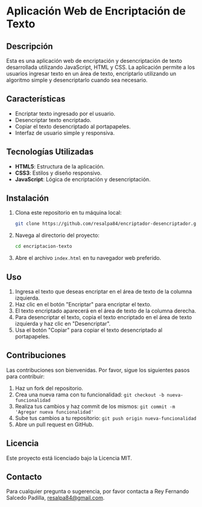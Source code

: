 # Aplicación Web de Encriptación de Texto

## Descripción

Esta es una aplicación web de encriptación y desencriptación de texto desarrollada utilizando JavaScript, HTML y CSS. La aplicación permite a los usuarios ingresar texto en un área de texto, encriptarlo utilizando un algoritmo simple y desencriptarlo cuando sea necesario.

## Características

- Encriptar texto ingresado por el usuario.
- Desencriptar texto encriptado.
- Copiar el texto desencriptado al portapapeles.
- Interfaz de usuario simple y responsiva.

## Tecnologías Utilizadas

- **HTML5**: Estructura de la aplicación.
- **CSS3**: Estilos y diseño responsivo.
- **JavaScript**: Lógica de encriptación y desencriptación.

## Instalación

1. Clona este repositorio en tu máquina local:
    ```bash
    git clone https://github.com/resalpa84/encriptador-desencriptador.git
    ```
2. Navega al directorio del proyecto:
    ```bash
    cd encriptacion-texto
    ```
3. Abre el archivo `index.html` en tu navegador web preferido.

## Uso

1. Ingresa el texto que deseas encriptar en el área de texto de la columna izquierda.
2. Haz clic en el botón "Encriptar" para encriptar el texto.
3. El texto encriptado aparecerá en el área de texto de la columna derecha.
4. Para desencriptar el texto, copia el texto encriptado en el área de texto izquierda y haz clic en "Desencriptar".
5. Usa el botón "Copiar" para copiar el texto desencriptado al portapapeles.

## Contribuciones

Las contribuciones son bienvenidas. Por favor, sigue los siguientes pasos para contribuir:

1. Haz un fork del repositorio.
2. Crea una nueva rama con tu funcionalidad: `git checkout -b nueva-funcionalidad`
3. Realiza tus cambios y haz commit de los mismos: `git commit -m 'Agregar nueva funcionalidad'`
4. Sube tus cambios a tu repositorio: `git push origin nueva-funcionalidad`
5. Abre un pull request en GitHub.

## Licencia

Este proyecto está licenciado bajo la Licencia MIT.

## Contacto

Para cualquier pregunta o sugerencia, por favor contacta a Rey Fernando Salcedo Padilla, resalpa84@gmail.com.
